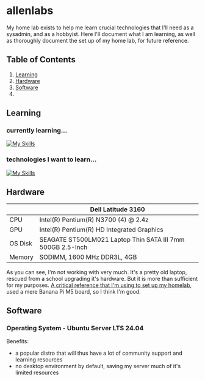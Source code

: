 # allenlabs
My home lab exists to help me learn crucial technologies that I'll need as a sysadmin, and as a hobbyist. Here I'll document what I am learning, as well as thoroughly document the set up of my home lab, for future reference. 

## Table of Contents

1. [Learning](https://github.com/lynArk/allenlabs?tab=readme-ov-file#Learning)
2. [Hardware](https://github.com/lynArk/allenlabs?tab=readme-ov-file#Hardware)
3. [Software](https://github.com/lynArk/allenlabs?tab=readme-ov-file#Software)
4. 

## Learning

### currently learning...
[![My Skills](https://skillicons.dev/icons?i=bash,docker,git,vscode)](https://skillicons.dev)
### technologies I want to learn...
[![My Skills](https://skillicons.dev/icons?i=aws,azure,bash,c,cpp,cloudflare,css,docker,git,github,go,html,java,js,kubernetes,lua,mysql,mongodb,neovim,nginx,php,powershell,py,raspberrypi,ruby,rust,sqlite,vscode,wordpress)](https://skillicons.dev)

## Hardware

|          | Dell Latitude 3160                                         |
|----------|------------------------------------------------------------|
| CPU      | Intel(R) Pentium(R) N3700 (4) @ 2.4z                       |
| GPU      | Intel(R) Pentium(R) HD Integrated Graphics                 |
| OS Disk  | SEAGATE ST500LM021 Laptop Thin SATA III 7mm 500GB 2.5-Inch |
| Memory   | SODIMM, 1600 MHz DDR3L, 4GB                                |

As you can see, I'm not working with very much. It's a pretty old laptop, rescued from a school upgrading it's hardware. But it is more than sufficient for my purposes. [A critical reference that I'm using to set up my homelab](https://github.com/Yann39/self-hosted "Yann39/self-hosted"), used a mere Banana Pi M5 board, so I think I'm good. 

## Software 

### Operating System - Ubuntu Server LTS 24.04
Benefits:
- a popular distro that will thus have a lot of community support and learning resources
- no desktop environment by default, saving my server much of it's limited resources
